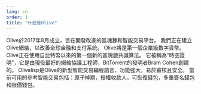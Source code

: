 ```yaml
---
lang: cn
order: 1
title: "什麼是Olive"
---
```


Olive於2017年8月成立，旨在開發改進的區塊鍊和智能交易平台。 我們正在建立Olive網絡，以改善全球金融和支付系統。 Olive將是第一個企業級數字貨幣。 Olive正在使用自比特幣以來的第一個新的區塊鏈共識算法。 它被稱為“時空證明”，它是由現役最好的網絡協議工程師，BitTorrent的發明者Bram Cohen創建的。 Olivelisp是Olive的新型智能交易編程語言，功能強大，易於審核且安全。 當前可用的參考智能交易包括：原子掉期，授權收款人，可恢復錢包，多重簽名錢包和限價錢包。 
